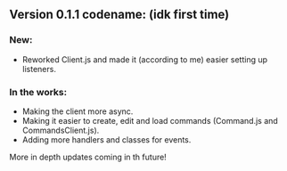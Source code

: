 ## Version 0.1.1 codename: (idk first time)

### New:
- Reworked Client.js and made it (according to me) easier setting up listeners.

### In the works:
- Making the client more async.
- Making it easier to create, edit and load commands (Command.js and CommandsClient.js).
- Adding more handlers and classes for events.

More in depth updates coming in th future!
